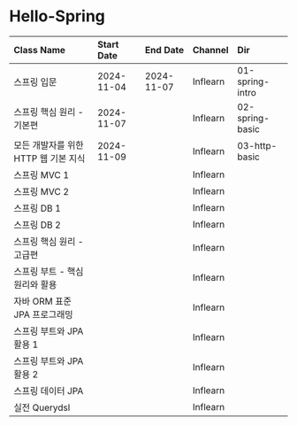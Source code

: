 # Hello-Spring

|Class Name|Start Date|End Date|Channel|Dir|
|:---|:---|:---|:---|:---|
|스프링 입문|2024-11-04|2024-11-07|Inflearn|01-spring-intro|
|스프링 핵심 원리 - 기본편|2024-11-07||Inflearn|02-spring-basic|
|모든 개발자를 위한 HTTP 웹 기본 지식|2024-11-09||Inflearn|03-http-basic|
|스프링 MVC 1|||Inflearn||
|스프링 MVC 2|||Inflearn||
|스프링 DB 1|||Inflearn||
|스프링 DB 2|||Inflearn||
|스프링 핵심 원리 - 고급편|||Inflearn||
|스프링 부트 - 핵심 원리와 활용|||Inflearn||
|자바 ORM 표준 JPA 프로그래밍|||Inflearn||
|스프링 부트와 JPA 활용 1|||Inflearn||
|스프링 부트와 JPA 활용 2|||Inflearn||
|스프링 데이터 JPA|||Inflearn||
|실전 Querydsl|||Inflearn||
